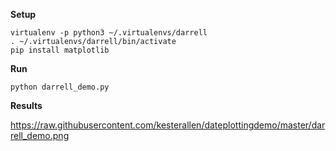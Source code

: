 
**Setup**

    virtualenv -p python3 ~/.virtualenvs/darrell              
    . ~/.virtualenvs/darrell/bin/activate                     
    pip install matplotlib                                    

**Run**

    python darrell_demo.py                                    

**Results**

https://raw.githubusercontent.com/kesterallen/dateplottingdemo/master/darrell_demo.png
